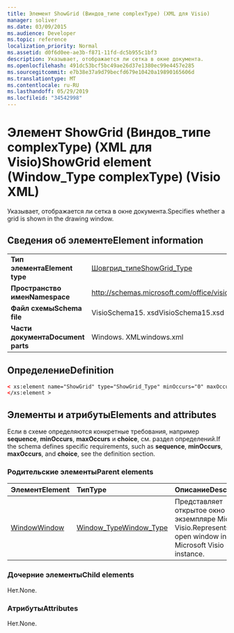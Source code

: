 ```yaml
---
title: Элемент ShowGrid (Виндов_типе complexType) (XML для Visio)
manager: soliver
ms.date: 03/09/2015
ms.audience: Developer
ms.topic: reference
localization_priority: Normal
ms.assetid: d0f6d0ee-ae3b-f871-11fd-dc5b955c1bf3
description: Указывает, отображается ли сетка в окне документа.
ms.openlocfilehash: 491dc53bcf5bc49ae26d37e1380ec99e4457e285
ms.sourcegitcommit: e7b38e37a9d79becfd679e10420a19890165606d
ms.translationtype: MT
ms.contentlocale: ru-RU
ms.lasthandoff: 05/29/2019
ms.locfileid: "34542998"
---
```

# <a name="showgrid-element-windowtype-complextype-visio-xml"></a><span data-ttu-id="f7f55-103">Элемент ShowGrid (Виндов_типе complexType) (XML для Visio)</span><span class="sxs-lookup"><span data-stu-id="f7f55-103">ShowGrid element (Window_Type complexType) (Visio XML)</span></span>

<span data-ttu-id="f7f55-104">Указывает, отображается ли сетка в окне документа.</span><span class="sxs-lookup"><span data-stu-id="f7f55-104">Specifies whether a grid is shown in the drawing window.</span></span>
  
## <a name="element-information"></a><span data-ttu-id="f7f55-105">Сведения об элементе</span><span class="sxs-lookup"><span data-stu-id="f7f55-105">Element information</span></span>

|||
|:-----|:-----|
|<span data-ttu-id="f7f55-106">**Тип элемента**</span><span class="sxs-lookup"><span data-stu-id="f7f55-106">**Element type**</span></span> <br/> |[<span data-ttu-id="f7f55-107">Шовгрид_типе</span><span class="sxs-lookup"><span data-stu-id="f7f55-107">ShowGrid_Type</span></span>](showgrid_type-complextypevisio-xml.md) <br/> |
|<span data-ttu-id="f7f55-108">**Пространство имен**</span><span class="sxs-lookup"><span data-stu-id="f7f55-108">**Namespace**</span></span> <br/> |http://schemas.microsoft.com/office/visio/2012/main  <br/> |
|<span data-ttu-id="f7f55-109">**Файл схемы**</span><span class="sxs-lookup"><span data-stu-id="f7f55-109">**Schema file**</span></span> <br/> |<span data-ttu-id="f7f55-110">VisioSchema15. xsd</span><span class="sxs-lookup"><span data-stu-id="f7f55-110">VisioSchema15.xsd</span></span>  <br/> |
|<span data-ttu-id="f7f55-111">**Части документа**</span><span class="sxs-lookup"><span data-stu-id="f7f55-111">**Document parts**</span></span> <br/> |<span data-ttu-id="f7f55-112">Windows. XML</span><span class="sxs-lookup"><span data-stu-id="f7f55-112">windows.xml</span></span>  <br/> |
   
## <a name="definition"></a><span data-ttu-id="f7f55-113">Определение</span><span class="sxs-lookup"><span data-stu-id="f7f55-113">Definition</span></span>

```XML
< xs:element name="ShowGrid" type="ShowGrid_Type" minOccurs="0" maxOccurs="1" >
</xs:element >
```

## <a name="elements-and-attributes"></a><span data-ttu-id="f7f55-114">Элементы и атрибуты</span><span class="sxs-lookup"><span data-stu-id="f7f55-114">Elements and attributes</span></span>

<span data-ttu-id="f7f55-115">Если в схеме определяются конкретные требования, например **sequence**, **minOccurs**, **maxOccurs** и **choice**, см. раздел определений.</span><span class="sxs-lookup"><span data-stu-id="f7f55-115">If the schema defines specific requirements, such as **sequence**, **minOccurs**, **maxOccurs**, and **choice**, see the definition section.</span></span> 
  
### <a name="parent-elements"></a><span data-ttu-id="f7f55-116">Родительские элементы</span><span class="sxs-lookup"><span data-stu-id="f7f55-116">Parent elements</span></span>

|<span data-ttu-id="f7f55-117">**Элемент**</span><span class="sxs-lookup"><span data-stu-id="f7f55-117">**Element**</span></span>|<span data-ttu-id="f7f55-118">**Тип**</span><span class="sxs-lookup"><span data-stu-id="f7f55-118">**Type**</span></span>|<span data-ttu-id="f7f55-119">**Описание**</span><span class="sxs-lookup"><span data-stu-id="f7f55-119">**Description**</span></span>|
|:-----|:-----|:-----|
|[<span data-ttu-id="f7f55-120">Window</span><span class="sxs-lookup"><span data-stu-id="f7f55-120">Window</span></span>](window-element-windows_type-complextypevisio-xml.md) <br/> |[<span data-ttu-id="f7f55-121">Window_Type</span><span class="sxs-lookup"><span data-stu-id="f7f55-121">Window_Type</span></span>](window_type-complextypevisio-xml.md) <br/> |<span data-ttu-id="f7f55-122">Представляет открытое окно в экземпляре Microsoft Visio.</span><span class="sxs-lookup"><span data-stu-id="f7f55-122">Represents an open window in a Microsoft Visio instance.</span></span>  <br/> |
   
### <a name="child-elements"></a><span data-ttu-id="f7f55-123">Дочерние элементы</span><span class="sxs-lookup"><span data-stu-id="f7f55-123">Child elements</span></span>

<span data-ttu-id="f7f55-124">Нет.</span><span class="sxs-lookup"><span data-stu-id="f7f55-124">None.</span></span>
  
### <a name="attributes"></a><span data-ttu-id="f7f55-125">Атрибуты</span><span class="sxs-lookup"><span data-stu-id="f7f55-125">Attributes</span></span>

<span data-ttu-id="f7f55-126">Нет.</span><span class="sxs-lookup"><span data-stu-id="f7f55-126">None.</span></span>
  

